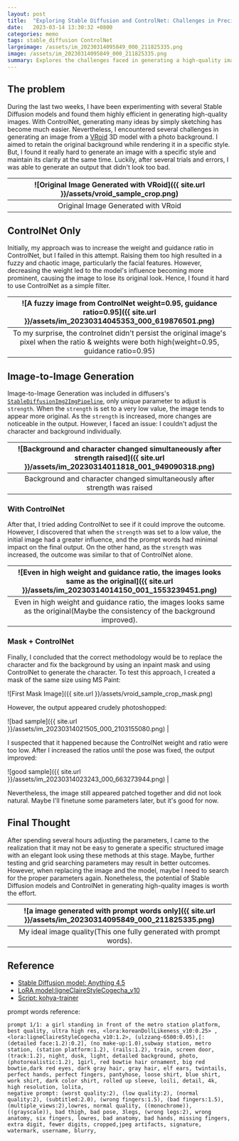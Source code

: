 ```yaml
---
layout: post
title:  "Exploring Stable Diffusion and ControlNet: Challenges in Precisely Generating Images"
date:   2023-03-14 13:30:32 +0800
categories: memo
tags: stable_diffusion ControlNet
largeimage: /assets/im_20230314095849_000_211825335.png
image: /assets/im_20230314095849_000_211825335.png
summary: Explores the challenges faced in generating a high-quality image from a VRoid model using Stable Diffusion models and ControlNet.
---
```


## The problem

During the last two weeks, I have been experimenting with several Stable Diffusion models and found them highly efficient in generating high-quality images. With ControlNet, generating many ideas by simply sketching has become much easier. Nevertheless, I encountered several challenges in generating an image from a [VRoid](https://vroid.com/en/studio) 3D model with a photo background. I aimed to retain the original background while rendering it in a specific style. But, I found it really hard to generate an image with a specific style and maintain its clarity at the same time. Luckily, after several trials and errors, I was able to generate an output that didn't look too bad.

| ![Original Image Generated with VRoid]({{ site.url }}/assets/vroid_sample_crop.png) |
|:--:|
|Original Image Generated with VRoid|



## ControlNet Only

Initially, my approach was to increase the weight and guidance ratio in ControlNet, but I failed in this attempt. Raising them too high resulted in a fuzzy and chaotic image, particularly the facial features. However, decreasing the weight led to the model's influence becoming more prominent, causing the image to lose its original look. Hence, I found it hard to use ControlNet as a simple filter.

| ![A fuzzy image from ControlNet weight=0.95, guidance ratio=0.95]({{ site.url }}/assets/im_20230314045353_000_619876501.png) |
|:--:|
|To my surprise, the controlnet didn't persist the original image's pixel when the ratio & weights were both high(weight=0.95, guidance ratio=0.95)|

## Image-to-Image Generation

Image-to-Image Generation was included in diffusers's [`StableDiffusionImg2ImgPipeline`](https://huggingface.co/docs/diffusers/api/pipelines/stable_diffusion/img2img), only unique parameter to adjust is `strength`. When the `strength` is set to a very low value, the image tends to appear more original. As the `strength` is increased, more changes are noticeable in the output. However, I faced an issue: I couldn't adjust the character and background individually.

| ![Background and character changed simultaneously after strength raised]({{ site.url }}/assets/im_20230314011818_001_949090318.png) |
|:--:|
|Background and character changed simultaneously after strength was raised|

### With ControlNet

After that, I tried adding ControlNet to see if it could improve the outcome. However, I discovered that when the `strength` was set to a low value, the initial image had a greater influence, and the prompt words had minimal impact on the final output. On the other hand, as the `strength` was increased, the outcome was similar to that of ControlNet alone.

| ![Even in high weight and guidance ratio, the images looks same as the original]({{ site.url }}/assets/im_20230314014150_001_1553239451.png) |
|:--:|
|Even in high weight and guidance ratio, the images looks same as the original(Maybe the consistency of the background improved).|


### Mask + ControlNet

Finally, I concluded that the correct methodology would be to replace the character and fix the background by using an inpaint mask and using ControlNet to generate the character. To test this approach, I created a mask of the same size using MS Paint:

![First Mask Image]({{ site.url }}/assets/vroid_sample_crop_mask.png)

However, the output appeared crudely photoshopped:

![bad sample]({{ site.url }}/assets/im_20230314021505_000_2103155080.png) |

I suspected that it happened because the ControlNet weight and ratio were too low. After I increased the ratios until the pose was fixed, the output improved:

![good sample]({{ site.url }}/assets/im_20230314023243_000_663273944.png) |

Nevertheless, the image still appeared patched together and did not look natural. Maybe I'll finetune some parameters later, but it's good for now.

## Final Thought

After spending several hours adjusting the parameters, I came to the realization that it may not be easy to generate a specific structured image with an elegant look using these methods at this stage. Maybe, further testing and grid searching parameters may result in better outcomes. However, when replacing the image and the model, maybe I need to search for the proper parameters again. Nonetheless, the potential of Stable Diffusion models and ControlNet in generating high-quality images is worth the effort.

| ![a image generated with prompt words only]({{ site.url }}/assets/im_20230314095849_000_211825335.png) |
|:--:|
|My ideal image quality(This one fully generated with prompt words).|


## Reference

- [Stable Diffusion model: Anything 4.5](https://huggingface.co/andite/anything-v4.0)
- [LoRA model:ligneClaireStyleCogecha_v10](https://civitai.com/models/5406/ligne-claire-stylecogecha)
- [Script: kohya-trainer](https://github.com/Linaqruf/kohya-trainer)

prompt words reference:
```
prompt 1/1: a girl standing in front of the metro station platform, best quality, ultra high res, <lora:koreanDollLikeness_v10:0.25> , <lora:ligneClaireStyleCogecha_v10:1.2>, (ulzzang-6500:0.05),[:(detailed face:1.2):0.2], (no make-up:1.0),subway station, metro station, (station platform:1.2), (rails:1.2), train, screen door, (track:1.2), night, dusk, light, detailed background, photo, (photorealistic:1.2), 1girl, red bowtie hair ornament, big red bowtie,dark red eyes, dark gray hair, gray hair, elf ears, twintails, perfect hands, perfect fingers, pantyhose, loose shirt, blue shirt, work shirt, dark color shirt, rolled up sleeve, loili, detail, 4k, high resolution, lolita, 
negative prompt: (worst quality:2), (low quality:2), (normal quality:2), (subtitled:2.0), (wrong fingers:1.5), (bad fingers:1.5), (multiple_views:2),lowres, normal quality, ((monochrome)), ((grayscale)), bad thigh, bad pose, 3legs, (wrong legs:2), wrong anatomy, six fingers, lowres, bad anatomy, bad hands, missing fingers, extra digit, fewer digits, cropped,jpeg artifacts, signature, watermark, username, blurry,
```
